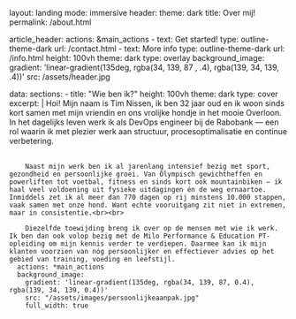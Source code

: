 layout: landing
mode: immersive
header:
  theme: dark
title: Over mij!
permalink: /about.html

article_header:
  actions: &main_actions
    - text: Get started!
      type: outline-theme-dark
      url: /contact.html
    - text: More info
      type: outline-theme-dark
      url: /info.html
  height: 100vh
  theme: dark
  type: overlay
  background_image:
    gradient: 'linear-gradient(135deg, rgba(34, 139, 87 , .4), rgba(139, 34, 139, .4))'
    src: /assets/header.jpg
    
data:
  sections:
    - title: "Wie ben ik?"
      height: 100vh
      theme: dark
      type: cover
      excerpt: |
        Hoi! Mijn naam is Tim Nissen, ik ben 32 jaar oud en ik woon sinds kort samen met mijn vriendin en ons vrolijke hondje in het mooie Overloon. In het dagelijks leven werk ik als DevOps engineer bij de Rabobank — een rol waarin ik met plezier werk aan structuur, procesoptimalisatie en continue verbetering.<br><br>

        Naast mijn werk ben ik al jarenlang intensief bezig met sport, gezondheid en persoonlijke groei. Van Olympisch gewichtheffen en powerliften tot voetbal, fitness en sinds kort ook mountainbiken — ik haal veel voldoening uit fysieke uitdagingen én de weg ernaartoe. Inmiddels zet ik al meer dan 770 dagen op rij minstens 10.000 stappen, vaak samen met onze hond. Want echte vooruitgang zit niet in extremen, maar in consistentie.<br><br>

        Diezelfde toewijding breng ik over op de mensen met wie ik werk. Ik ben dan ook volop bezig met de Milo Performance & Education PT-opleiding om mijn kennis verder te verdiepen. Daarmee kan ik mijn klanten voorzien van nóg persoonlijker en effectiever advies op het gebied van training, voeding en leefstijl.
      actions: *main_actions
      background_image:
        gradient: 'linear-gradient(135deg, rgba(34, 139, 87, 0.4), rgba(139, 34, 139, 0.4))'
        src: "/assets/images/persoonlijkeaanpak.jpg"
        full_width: true